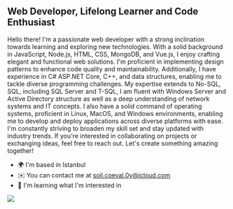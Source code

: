 Web Developer, Lifelong Learner and Code Enthusiast
------------------------------------

Hello there! I'm a passionate web developer with a strong inclination towards learning and exploring new technologies. With a solid background in JavaScript, Node.js, HTML, CSS, MongoDB, and Vue.js, I enjoy crafting elegant and functional web solutions. I'm proficient in implementing design patterns to enhance code quality and maintainability. Additionally, I have experience in C# ASP.NET Core, C++, and data structures, enabling me to tackle diverse programming challenges. My expertise extends to No-SQL, SQL, including SQL Server and T-SQL, I am fluent with Windows Server and Active Directory structure as well as a deep understanding of network systems and IT concepts. I also have a solid command of operating systems, proficient in Linux, MacOS, and Windows environments, enabling me to develop and deploy applications across diverse platforms with ease. I'm constantly striving to broaden my skill set and stay updated with industry trends. If you're interested in collaborating on projects or exchanging ideas, feel free to reach out. Let's create something amazing together!

* 🌍  I'm based in Istanbul
* ✉️  You can contact me at [soil.coeval.0y@icloud.com](mailto:soil.coeval.0y@icloud.com)
* 🧠  I'm learning what I'm interested in

<a href="http://www.github.com/ahmettzorlutuna"><img src="https://github-readme-stats.vercel.app/api?username=ahmettzorlutuna&show_icons=true&theme=dracula" /></a>

